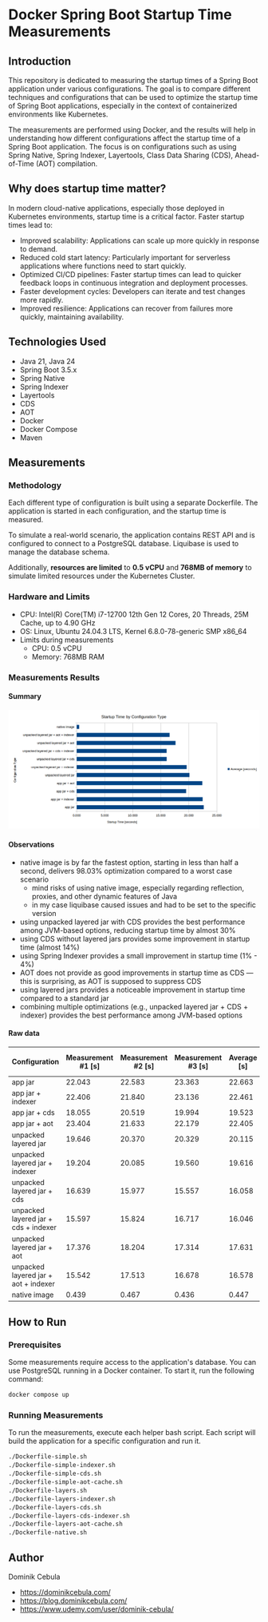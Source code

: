 # Docker Spring Boot Startup Time Measurements

## Introduction

This repository is dedicated to measuring the startup times of a Spring Boot application under various configurations.
The goal is to compare different techniques and configurations that can be used to optimize the startup time of Spring
Boot applications, especially in the context of containerized environments like Kubernetes.

The measurements are performed using Docker, and the results will help in understanding how different configurations
affect the startup time of a Spring Boot application. The focus is on configurations such as using Spring Native, Spring
Indexer, Layertools, Class Data Sharing (CDS), Ahead-of-Time (AOT) compilation.

## Why does startup time matter?

In modern cloud-native applications, especially those deployed in Kubernetes environments, startup time is a critical
factor. Faster startup times lead to:

- Improved scalability: Applications can scale up more quickly in response to demand.
- Reduced cold start latency: Particularly important for serverless applications where functions need to start quickly.
- Optimized CI/CD pipelines: Faster startup times can lead to quicker feedback loops in continuous integration and
  deployment processes.
- Faster development cycles: Developers can iterate and test changes more rapidly.
- Improved resilience: Applications can recover from failures more quickly, maintaining availability.

## Technologies Used

- Java 21, Java 24
- Spring Boot 3.5.x
- Spring Native
- Spring Indexer
- Layertools
- CDS
- AOT
- Docker
- Docker Compose
- Maven

## Measurements

### Methodology

Each different type of configuration is built using a separate Dockerfile. The application is started in each
configuration, and the startup time is measured.

To simulate a real-world scenario, the application contains REST API and is configured to connect to a PostgreSQL
database. Liquibase is used to manage the database schema.

Additionally, **resources are limited** to **0.5 vCPU** and **768MB of memory** to simulate limited resources under the
Kubernetes Cluster.

### Hardware and Limits

- CPU: Intel(R) Core(TM) i7-12700 12th Gen 12 Cores, 20 Threads, 25M Cache, up to 4.90 GHz
- OS: Linux, Ubuntu 24.04.3 LTS, Kernel 6.8.0-78-generic SMP x86_64
- Limits during measurements
  - CPU: 0.5 vCPU
  - Memory: 768MB RAM

### Measurements Results

#### Summary

![measurements.png](measurements.png)

#### Observations

- native image is by far the fastest option, starting in less than half a second, delivers 98.03% optimization compared
  to a worst case scenario
  - mind risks of using native image, especially regarding reflection, proxies, and other dynamic features of Java
  - in my case liquibase caused issues and had to be set to the specific version
- using unpacked layered jar with CDS provides the best performance among JVM-based options, reducing startup time by
  almost 30%
- using CDS without layered jars provides some improvement in startup time (almost 14%)
- using Spring Indexer provides a small improvement in startup time (1% - 4%)
- AOT does not provide as good improvements in startup time as CDS — this is surprising, as AOT is supposed to suppress
  CDS
- using layered jars provides a noticeable improvement in startup time compared to a standard jar
- combining multiple optimizations (e.g., unpacked layered jar + CDS + indexer) provides the best performance among
  JVM-based options

#### Raw data

| Configuration                        | Measurement #1 [s] | Measurement #2 [s] | Measurement #3 [s] | Average [s] | % Relative to Base | Optimization vs Base |
|--------------------------------------|--------------------|--------------------|--------------------|-------------|--------------------|----------------------|
| app jar                              | 22.043             | 22.583             | 23.363             | 22.663      | 100.00%            | 0.00%                |
| app jar + indexer                    | 22.406             | 21.840             | 23.136             | 22.461      | 99.11%             | 0.89%                |
| app jar + cds                        | 18.055             | 20.519             | 19.994             | 19.523      | 86.14%             | 13.86%               |
| app jar + aot                        | 23.404             | 21.633             | 22.179             | 22.405      | 98.86%             | 1.14%                |
| unpacked layered jar                 | 19.646             | 20.370             | 20.329             | 20.115      | 88.76%             | 11.24%               |
| unpacked layered jar + indexer       | 19.204             | 20.085             | 19.560             | 19.616      | 86.56%             | 13.44%               |
| unpacked layered jar + cds           | 16.639             | 15.977             | 15.557             | 16.058      | 70.85%             | 29.15%               |
| unpacked layered jar + cds + indexer | 15.597             | 15.824             | 16.717             | 16.046      | 70.80%             | 29.20%               |
| unpacked layered jar + aot           | 17.376             | 18.204             | 17.314             | 17.631      | 77.80%             | 22.20%               |
| unpacked layered jar + aot + indexer | 15.542             | 17.513             | 16.678             | 16.578      | 73.15%             | 26.85%               |
| native image                         | 0.439              | 0.467              | 0.436              | 0.447       | 1.97%              | 98.03%               |

## How to Run

### Prerequisites

Some measurements require access to the application's database. You can use PostgreSQL running in a Docker container. To
start it, run the following command:

```bash
docker compose up
```

### Running Measurements

To run the measurements, execute each helper bash script. Each script will build the application for a specific
configuration and run it.

```bash
./Dockerfile-simple.sh
./Dockerfile-simple-indexer.sh
./Dockerfile-simple-cds.sh
./Dockerfile-simple-aot-cache.sh
./Dockerfile-layers.sh
./Dockerfile-layers-indexer.sh
./Dockerfile-layers-cds.sh
./Dockerfile-layers-cds-indexer.sh
./Dockerfile-layers-aot-cache.sh
./Dockerfile-native.sh
```

## Author

Dominik Cebula

- https://dominikcebula.com/
- https://blog.dominikcebula.com/
- https://www.udemy.com/user/dominik-cebula/
